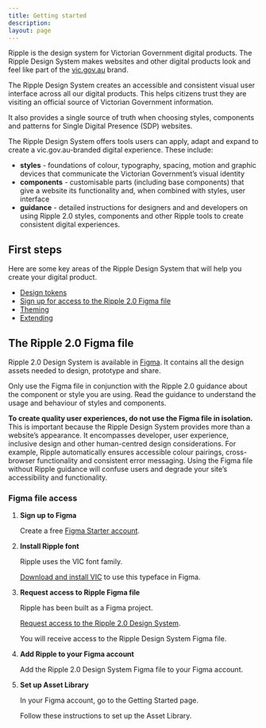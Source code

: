```yaml
---
title: Getting started
description:  
layout: page
---
```


Ripple is the design system for Victorian Government digital products. The Ripple Design System makes websites and other digital products look and feel like part of the [vic.gov.au](https://www.vic.gov.au) brand.

The Ripple Design System creates an accessible and consistent visual user interface across all our digital products. This helps citizens trust they are visiting an official source of Victorian Government information.

It also provides a single source of truth when choosing styles, components and patterns for Single Digital Presence (SDP) websites.

The Ripple Design System offers tools users can apply, adapt and expand to create a vic.gov.au-branded digital experience. These include:

- **styles** - foundations of colour, typography, spacing, motion and graphic devices that communicate the Victorian Government’s visual identity
-  **components** - customisable parts (including base components) that give a website its functionality and, when combined with styles, user interface
-  **guidance** - detailed instructions for designers and and developers on using Ripple 2.0 styles, components and other Ripple tools to create consistent digital experiences.

## First steps 

Here are some key areas of the Ripple Design System that will help you create your digital product. 

- [Design tokens](/design-system/design/design-tokens/)
- [Sign up for access to the Ripple 2.0 Figma file](https://www.vic.gov.au/ripple-design-system#request-access-to-the-design-system)
- [Theming](/design-system/design/theming/)
- [Extending](/design-system/design/extending/) 

## The Ripple 2.0 Figma file

Ripple 2.0 Design System is available in [Figma](https://www.figma.com/). It contains all the design assets needed to design, prototype and share.

Only use the Figma file in conjunction with the Ripple 2.0 guidance about the component or style you are using. Read the guidance to understand the usage and behaviour of styles and components.

**To create quality user experiences, do not use the Figma file in isolation.** This is important because the Ripple Design System provides more than a website’s appearance. It encompasses developer, user experience, inclusive design and other human-centred design considerations. For example, Ripple automatically ensures accessible colour pairings, cross-browser functionality and consistent error messaging. Using the Figma file without Ripple guidance will confuse users and degrade your site’s accessibility and functionality.

### Figma file access

1. **Sign up to Figma**

    Create a free [Figma Starter account](https://www.figma.com/pricing/).

2. **Install Ripple font**

    Ripple uses the VIC font family.

    [Download and install VIC](https://www.vic.gov.au/brand-victoria-fonts) to use this typeface in Figma.

3. **Request access to Ripple Figma file**

    Ripple has been built as a Figma project.

    [Request access to the Ripple 2.0 Design System](https://www.vic.gov.au/ripple-design-system#request-access-to-the-design-system).

    You will receive access to the Ripple Design System Figma file.

4. **Add Ripple to your Figma account**

    Add the Ripple 2.0 Design System Figma file to your Figma account.

5. **Set up Asset Library**

    In your Figma account, go to the Getting Started page.

    Follow these instructions to set up the Asset Library.
